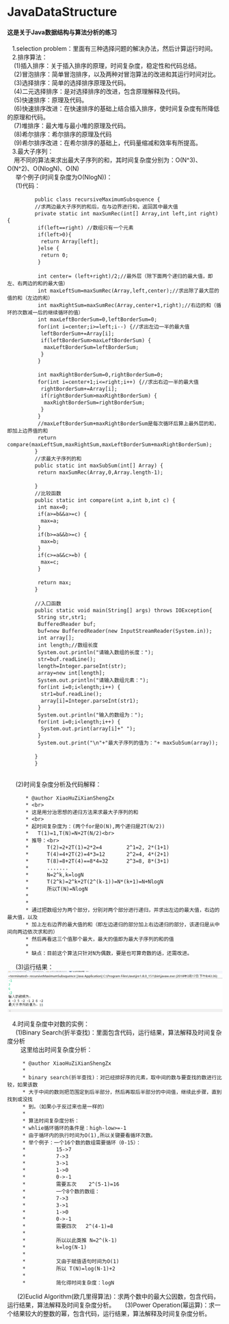 # JavaDataStructure
#### 这是关于Java数据结构与算法分析的练习
    1.selection problem：里面有三种选择问题的解决办法，然后计算运行时间。<br>
    2.排序算法：<br>
     (1)插入排序：关于插入排序的原理，时间复杂度，稳定性和代码总结。<br>
     (2)冒泡排序：简单冒泡排序，以及两种对冒泡算法的改进和其运行时间对比。<br>
     (3)选择排序：简单的选择排序原理及代码。<br>
     (4)二元选择排序：是对选择排序的改进，包含原理解释及代码。<br>
     (5)快速排序：原理及代码。<br>
     (6)快速排序改进：在快速排序的基础上结合插入排序，使时间复杂度有所降低的原理和代码。<br>
     (7)堆排序：最大堆与最小堆的原理及代码。<br>
     (8)希尔排序：希尔排序的原理及代码<br>
     (9)希尔排序改进：在希尔排序的基础上，代码量缩减和效率有所提高。<br>
    3.最大子序列：<br>
      用不同的算法来求出最大子序列的和，其时间复杂度分别为：O(N^3)、O(N^2)、O(NlogN)、O(N)<br>
      举个例子(时间复杂度为O(NlogN))：<br>
      (1)代码：<br>
             
             
             public class recursiveMaximumSubsquence {
             //求两边最大子序列的和后，在与边界进行和，返回其中最大值
             private static int maxSumRec(int[] Array,int left,int right) {
              if(left==right) //数组只有一个元素
              if(left>0){
               return Array[left];	
              }else {
               return 0;
              }

              int center= (left+right)/2;//最外层（除下面两个递归的最大值，即左、右两边的和的最大值）
              int maxLeftSum=maxSumRec(Array,left,center);//求出除了最大层的值的和（左边的和）
              int maxRightSum=maxSumRec(Array,center+1,right);//右边的和（循环的次数减一后的继续循环的值）
              int maxLeftBorderSum=0,leftBorderSum=0;
              for(int i=center;i>=left;i--) {//求出左边一半的最大值
               leftBorderSum+=Array[i];
               if(leftBorderSum>maxLeftBorderSum) {
                maxLeftBorderSum=leftBorderSum;
               }
              }

              int maxRightBorderSum=0,rightBorderSum=0;
              for(int i=center+1;i<=right;i++) {//求出右边一半的最大值
               rightBorderSum+=Array[i];
               if(rightBorderSum>maxRightBorderSum) {
                maxRightBorderSum=rightBorderSum;
               }
              }
              //maxLeftBorderSum+maxRightBorderSum是每次循环后算上最外层的和，即加上边界值的和
              return compare(maxLeftSum,maxRightSum,maxLeftBorderSum+maxRightBorderSum);
             }
             //求最大子序列的和
             public static int maxSubSum(int[] Array) {
              return maxSumRec(Array,0,Array.length-1);

             }
             //比较函数
             public static int compare(int a,int b,int c) {
              int max=0;
              if(a>=b&&a>=c) {
               max=a;
              }
              if(b>=a&&b>=c) {
               max=b;
              }
              if(c>=a&&c>=b) {
               max=c;
              }

              return max;
             }

             //入口函数
             public static void main(String[] args) throws IOException{
              String str,str1;
              BufferedReader buf;
              buf=new BufferedReader(new InputStreamReader(System.in));
              int array[];
              int length;//数组长度
              System.out.println("请输入数组的长度：");
              str=buf.readLine();
              length=Integer.parseInt(str);
              array=new int[length];
              System.out.println("请输入数组元素：");
              for(int i=0;i<length;i++) {
               str1=buf.readLine();
               array[i]=Integer.parseInt(str1);
              }
              System.out.println("输入的数组为：");
              for(int i=0;i<length;i++) {
               System.out.print(array[i]+" ");
              }
              System.out.print("\n"+"最大子序列的值为："+ maxSubSum(array));

             }
             }
           
      (2)时间复杂度分析及代码解释：<br>
      
          * @author XiaoHuZiXianShengZx
          * <br>
          * 这是用分治思想的递归方法来求最大子序列的和
          * <br>
          * 起时间复杂度为：(两个for是O(N),两个递归是2T(N/2))
          *   T(1)=1,T(N)=N+2T(N/2)<br>
          * 推导：<br>
          *      T(2)=2+2T(1)=2*2=4        2^1=2, 2*(1+1)
          *      T(4)=4+2T(2)=4*3=12       2^2=4, 4*(2+1)
          *      T(8)=8+2T(4)==8*4=32      2^3=8, 8*(3+1)
          *      .......
          *      N=2^k,k=logN
          *      T(2^k)=2^k+2T(2^(k-1))=N*(k+1)=N+NlogN
          *      所以T(N)=NlogN
          * 
          * 
          * 通过把数组分为两个部分，分别对两个部分进行递归，并求出左边的最大值，右边的最大值，以及
          * 加上左右边界的最大值的和（即左边递归的部分加上右边递归的部分，该递归是从中间向两边依次求和的）
          * 然后再看这三个值那个最大，最大的值即为最大子序列的和的值
          * 
          * 缺点：目前这个算法只针对N为偶数，要是也可算奇数的话，还需改进。
  
      (3)运行结果：
         ![](https://github.com/Zxnaruto/JavaDataStructure/blob/master/TheSequenceOfArchitectural(最大子序列)/recursiveMaximumSubsquence/运行结果(recursiveMaximumSubsquence).png)
    
    4.时间复杂度中对数的实例：<br>
      (1)Binary Search(折半查找)：里面包含代码，运行结果，算法解释及时间复杂度分析<br>
         这里给出时间复杂度分析：
         
         * @author XiaoHuZiXianShengZx
         * 
         * binary search(折半查找)：对已经排好序的元素，取中间的数与要查找的数进行比较，如果该数
         * 大于中间的数则把范围定到后半部分，然后再取后半部分的中间值，继续此步骤，直到找到或没找
         * 到。（如果小于反过来也是一样的）
         * 
         * 算法时间复杂度分析：
         * whlie循环循环的条件是：high-low>=-1
         * 由于循环内的执行时间为O(1),所以关键要看循环次数。
         * 举个例子：一个16个数的数组需要循环（0-15）：
         *          15->7
         *          7->3
         *          3->1     
         *          1->0
         *          0->-1
         *          需要五次    2^(5-1)=16   
         *          一个8个数的数组：
         *          7->3
         *          3->1
         *          1->0
         *          0->-1
         *          需要四次   2^(4-1)=8
         *          
         *          所以以此类推 N=2^(k-1) 
         *          k=log(N-1)
         *          
         *          又由于赋值语句时间为O(1)
         *          所以 T(N)=log(N-1)+2
         *          
         *          简化得时间复杂度：logN
      
      (2)Euclid Algorithm(欧几里得算法)：求两个数中的最大公因数，包含代码，运行结果，算法解释及时间复杂度分析。
      (3)Power Operation(幂运算)：求一个结果较大的整数的幂，包含代码，运行结果，算法解释及时间复杂度分析。
     
